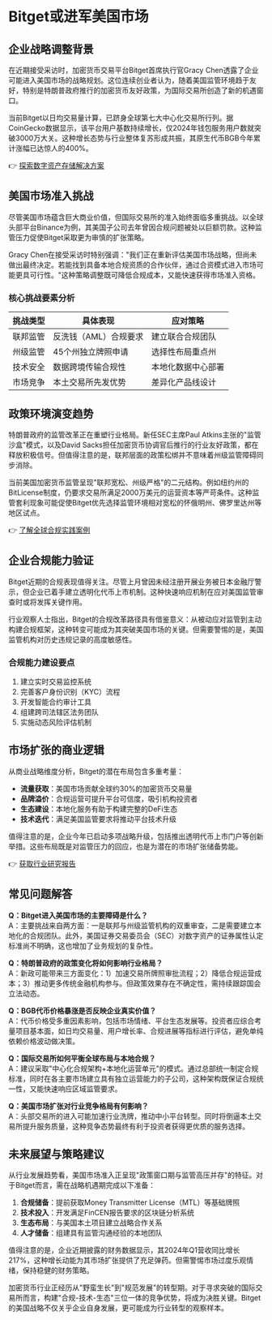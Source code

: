 # Bitget或进军美国市场

## 企业战略调整背景

在近期接受采访时，加密货币交易平台Bitget首席执行官Gracy Chen透露了企业可能进入美国市场的战略规划。这位连续创业者认为，随着美国监管环境趋于友好，特别是特朗普政府推行的加密货币友好政策，为国际交易所创造了新的机遇窗口。

当前Bitget以日均交易量计算，已跻身全球第七大中心化交易所行列。据CoinGecko数据显示，该平台用户基数持续增长，仅2024年钱包服务用户数就突破3000万大关。这种增长态势与行业整体复苏形成共振，其原生代币BGB今年累计涨幅已达惊人的400%。

👉 [探索数字资产存储解决方案](https://bit.ly/okx_welcome)

## 美国市场准入挑战

尽管美国市场蕴含巨大商业价值，但国际交易所的准入始终面临多重挑战。以全球头部平台Binance为例，其美国子公司去年曾因合规问题被处以巨额罚款。这种监管压力促使Bitget采取更为审慎的扩张策略。

Gracy Chen在接受采访时特别强调："我们正在重新评估美国市场战略，但尚未做出最终决定。若能找到具备本地合规资质的合作伙伴，通过合资模式进入市场可能更具可行性。"这种策略调整既可降低合规成本，又能快速获得市场准入资格。

### 核心挑战要素分析

| 挑战类型       | 具体表现                  | 应对策略                |
|----------------|---------------------------|-------------------------|
| 联邦监管       | 反洗钱（AML）合规要求     | 建立联合合规团队        |
| 州级监管       | 45个州独立牌照申请        | 选择性布局重点州        |
| 技术安全       | 数据跨境传输合规性        | 本地化数据中心部署      |
| 市场竞争       | 本土交易所先发优势        | 差异化产品线设计        |

## 政策环境演变趋势

特朗普政府的监管改革正在重塑行业格局。新任SEC主席Paul Atkins主张的"监管沙盒"模式，以及David Sacks担任加密货币协调官后推行的行业友好政策，都在释放积极信号。但值得注意的是，联邦层面的政策松绑并不意味着州级监管障碍同步消除。

当前美国加密货币监管呈现"联邦宽松、州级严格"的二元结构。例如纽约州的BitLicense制度，仍要求交易所满足2000万美元的运营资本等严苛条件。这种监管套利现象可能促使Bitget优先选择监管环境相对宽松的怀俄明州、佛罗里达州等地区试点。

👉 [了解全球合规实践案例](https://bit.ly/okx_welcome)

## 企业合规能力验证

Bitget近期的合规表现值得关注。尽管上月曾因未经注册开展业务被日本金融厅警示，但企业已着手建立透明化代币上市机制。这种快速响应机制在应对美国监管审查时或将发挥关键作用。

行业观察人士指出，Bitget的合规改革路径具有借鉴意义：从被动应对监管到主动构建合规框架，这种转变可能成为其突破美国市场的关键。但需要警惕的是，美国监管机构对历史违规记录的高度敏感性。

### 合规能力建设要点

1. 建立实时交易监控系统
2. 完善客户身份识别（KYC）流程
3. 开发智能合约审计工具
4. 组建跨司法辖区法务团队
5. 实施动态风险评估机制

## 市场扩张的商业逻辑

从商业战略维度分析，Bitget的潜在布局包含多重考量：

- **流量获取**：美国市场贡献全球约30%的加密货币交易量
- **品牌溢价**：合规运营可提升平台可信度，吸引机构投资者
- **生态建设**：本地化服务有助于构建完整的DeFi生态
- **技术迭代**：满足美国监管要求将推动平台技术升级

值得注意的是，企业今年已启动多项战略升级，包括推出透明代币上市门户等创新举措。这些布局既是对监管压力的回应，也是为潜在的市场扩张储备势能。

👉 [获取行业研究报告](https://bit.ly/okx_welcome)

## 常见问题解答

**Q：Bitget进入美国市场的主要障碍是什么？**  
A：主要挑战来自两方面：一是联邦与州级监管机构的双重审查，二是需要建立本地化的合规团队。此外，美国证券交易委员会（SEC）对数字资产的证券属性认定标准尚不明确，这也增加了业务规划的复杂性。

**Q：特朗普政府的政策变化将如何影响行业格局？**  
A：新政可能带来三方面变化：1）加速交易所牌照审批流程；2）降低合规运营成本；3）推动更多传统金融机构参与。但政策效果存在不确定性，需持续跟踪国会立法动态。

**Q：BGB代币价格暴涨是否反映企业真实价值？**  
A：代币价格受多重因素影响，包括市场情绪、平台生态发展等。投资者应综合考量项目基本面，如日均交易量、用户增长率、合规进展等指标进行评估，避免单纯依赖价格波动做决策。

**Q：国际交易所如何平衡全球布局与本地合规？**  
A：建议采取"中心化合规架构+本地化运营单元"的模式。通过总部统一制定合规标准，同时在各主要市场建立具有独立运营能力的子公司，这种架构既保证合规统一性，又能快速响应区域监管要求。

**Q：美国市场扩张对行业竞争格局有何影响？**  
A：头部交易所的进入可能加速行业洗牌，推动中小平台转型。同时将倒逼本土交易所提升服务质量，这种竞争态势最终有利于投资者获得更优质的服务选择。

## 未来展望与策略建议

从行业发展趋势看，美国市场准入正呈现"政策窗口期与监管高压并存"的特征。对于Bitget而言，需在战略机遇期完成以下准备：

1. **合规储备**：提前获取Money Transmitter License（MTL）等基础牌照
2. **技术投入**：开发满足FinCEN报告要求的区块链分析系统
3. **生态布局**：与美国本土项目建立战略合作关系
4. **人才储备**：组建具有监管沟通经验的本地团队

值得注意的是，企业近期披露的财务数据显示，其2024年Q1营收同比增长217%，这种增长动能为其市场扩张提供了充足弹药。但需警惕市场过度乐观情绪，保持稳健的财务策略。

加密货币行业正经历从"野蛮生长"到"规范发展"的转型期。对于寻求突破的国际交易所而言，构建"合规-技术-生态"三位一体的竞争优势，将成为决胜关键。Bitget的美国战略不仅关乎企业自身发展，更可能成为行业转型的观察样本。